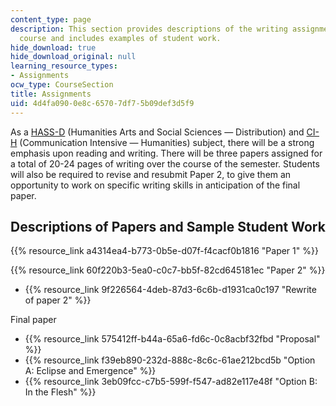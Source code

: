 ```yaml
---
content_type: page
description: This section provides descriptions of the writing assignments for the
  course and includes examples of student work.
hide_download: true
hide_download_original: null
learning_resource_types:
- Assignments
ocw_type: CourseSection
title: Assignments
uid: 4d4fa090-0e8c-6570-7df7-5b09def3d5f9
---
```


As a [HASS-D](http://web.mit.edu/hassreq/) (Humanities Arts and Social Sciences — Distribution) and [CI-H](http://web.mit.edu/commreq/) (Communication Intensive — Humanities) subject, there will be a strong emphasis upon reading and writing. There will be three papers assigned for a total of 20-24 pages of writing over the course of the semester. Students will also be required to revise and resubmit Paper 2, to give them an opportunity to work on specific writing skills in anticipation of the final paper.

Descriptions of Papers and Sample Student Work
----------------------------------------------

{{% resource_link a4314ea4-b773-0b5e-d07f-f4cacf0b1816 "Paper 1" %}}

{{% resource_link 60f220b3-5ea0-c0c7-bb5f-82cd645181ec "Paper 2" %}}

*   {{% resource_link 9f226564-4deb-87d3-6c6b-d1931ca0c197 "Rewrite of paper 2" %}}

Final paper

*   {{% resource_link 575412ff-b44a-65a6-fd6c-0c8acbf32fbd "Proposal" %}}
*   {{% resource_link f39eb890-232d-888c-8c6c-61ae212bcd5b "Option A: Eclipse and Emergence" %}}
*   {{% resource_link 3eb09fcc-c7b5-599f-f547-ad82e117e48f "Option B: In the Flesh" %}}